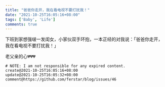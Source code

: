 ```yaml
---
title: "爸爸你走开，我在看电视不要打扰我！"
date: "2021-10-25T16:05:16+08:00"
tags: ['Baby', 'Life']
comments: true
---
```


下班到家想强啵一发闺女，小家伙双手环抱，一本正经的对我说：「爸爸你走开，我在看电视不要打扰我！」

老父亲的心💔💔💔



```
# NOTE: I am not responsible for any expired content.
create@2021-10-25T16:05:16+08:00
update@2021-10-25T16:05:32+08:00
comment@https://github.com/ferstar/blog/issues/46
```

